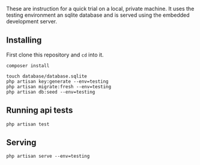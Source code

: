 
These are instruction for a quick trial on a local, private machine. It uses the testing environment an sqlite database and is served using the embedded development server.


## Installing

First clone this repository and `cd` into it.

```
composer install
```

```
touch database/database.sqlite
php artisan key:generate --env=testing
php artisan migrate:fresh --env=testing
php artisan db:seed --env=testing
```

## Running api tests

```
php artisan test
```

## Serving

```
php artisan serve --env=testing
```

